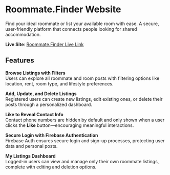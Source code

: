 # Roommate.Finder Website

Find your ideal roommate or list your available room with ease. A secure, user-friendly platform that connects people looking for shared accommodation.

**Live Site**: [Roommate.Finder Live Link](https://room-mate-finder-auth.web.app/)

## Features

**Browse Listings with Filters**  
 Users can explore all roommate and room posts with filtering options like location, rent, room type, and lifestyle preferences.

**Add, Update, and Delete Listings**  
 Registered users can create new listings, edit existing ones, or delete their posts through a personalized dashboard.

**Like to Reveal Contact Info**  
 Contact phone numbers are hidden by default and only shown when a user clicks the **Like** button—encouraging meaningful interactions.

**Secure Login with Firebase Authentication**  
 Firebase Auth ensures secure login and sign-up processes, protecting user data and personal posts.

**My Listings Dashboard**  
 Logged-in users can view and manage only their own roommate listings, complete with editing and deletion options.
